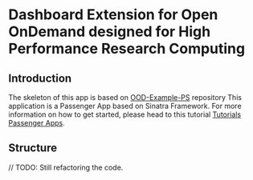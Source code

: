 # Dashboard Extension for Open OnDemand designed for High Performance Research Computing

## Introduction

The skeleton of this app is based on [OOD-Example-PS](https://github.com/OSC/ood-example-ps) repository This application is a Passenger App based on Sinatra Framework. For more information on how to get started, please head to this tutorial [Tutorials Passenger Apps](https://osc.github.io/ood-documentation/master/app-development/tutorials-passenger-apps.html).


## Structure

// TODO: Still refactoring the code.

